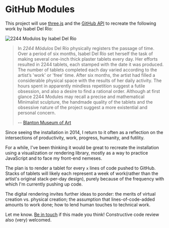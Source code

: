 # GitHub Modules

This project will use [three.js](https://threejs.org) and the [GitHub API](https://developer.github.com/v3/) to recreate the following work by Isabel Del Río:

![2244 Modulos by Isabel Del Rio](https://scontent-lga3-1.xx.fbcdn.net/v/t31.0-8/10380148_10152173534905685_9159277409202252377_o.jpg?oh=35805f51974ae7a82e467ccac9880358&oe=5AE9C1EA)

> In _2244 Módulos_ Del Río physically registers the passage of time. Over a period of six months, Isabel Del Río set herself the task of making several one-inch thick plaster tablets every day. Her efforts resulted in 2244 tablets, each stamped with the date it was produced. The number of tablets completed each day varied according to the artist’s 'work' or 'free' time. After six months, the artist had filled a considerable physical space with the results of her daily activity. The hours spent in apparently mindless repetition suggest a futile obsession, and also a desire to find a rational order. Although at first glance 2244 Modules may recall a precise and mathematical Minimalist sculpture, the handmade quality of the tablets and the obsessive nature of the project suggest a more existential and personal concern.
> 
> -- [Blanton Museum of Art](http://collection.blantonmuseum.org/Obj18171?sid=7541&x=237277&port=315)

Since seeing the installation in 2014, I return to it often as a reflection on the intersections of productivity, work, progress, humanity, and futility.

For a while, I've been thinking it would be great to recreate the installation using a visualization or rendering library, mostly as a way to practice JavaScript and to face my front-end nemeses.

The plan is to render a tablet for every `x` lines of code pushed to GitHub. Stacks of tablets will likely each represent a week of work(rather than the artist's original stack-per-day design), purely because of the frequency with which I'm currently pushing up code.

The digital rendering invites further ideas to ponder: the merits of virtual creation vs. physical creation; the assumption that lines-of-code-added amounts to work done; how to lend human touches to technical work. 

Let me know. [Be in touch](https://twitter.com/halfghaninNE) if this made you think! Constructive code review also (very) welcomed.
